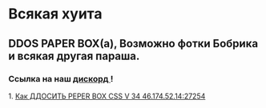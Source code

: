 <DOCTYPE html>
<html>
<head>
<title> UH</title>
</head>
<body>
          <h1> Всякая хуита </h1>
      <h2>DDOS PAPER BOX(а), Возможно фотки Бобрика и всякая другая параша.</h2>
    <h3>Ссылка на наш <a href= "https://discordapp.com/invite/djhDbcS"> дискорд </a>!</h3>    
1. <a href= "https://phobos213.github.io/">Как ДДОСИТЬ PEPER BOX CSS V 34 46.174.52.14:27254</a>                
</body>
</html>
